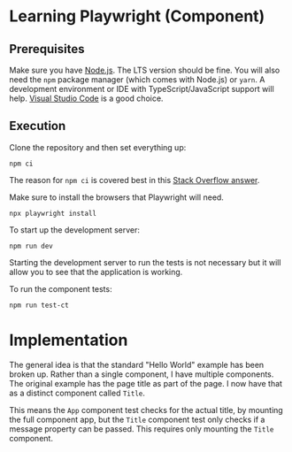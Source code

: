 # Learning Playwright (Component)

## Prerequisites

Make sure you have [Node.js](https://nodejs.org/en). The LTS version should be fine. You will also need the `npm` package manager (which comes with Node.js) or `yarn`. A development environment or IDE with TypeScript/JavaScript support will help. [Visual Studio Code](https://code.visualstudio.com/) is a good choice.

## Execution

Clone the repository and then set everything up:

```shell
npm ci
```

The reason for `npm ci` is covered best in this [Stack Overflow answer](https://stackoverflow.com/a/53325242).

Make sure to install the browsers that Playwright will need.

```shell
npx playwright install
```

To start up the development server:

```shell
npm run dev
```

Starting the development server to run the tests is not necessary but it will allow you to see that the application is working.

To run the component tests:

```shell
npm run test-ct
```

# Implementation

The general idea is that the standard "Hello World" example has been broken up. Rather than a single component, I have multiple components. The original example has the page title as part of the page. I now have that as a distinct component called `Title`.

This means the `App` component test checks for the actual title, by mounting the full component app, but the `Title` component test only checks if a message property can be passed. This requires only mounting the `Title` component.
